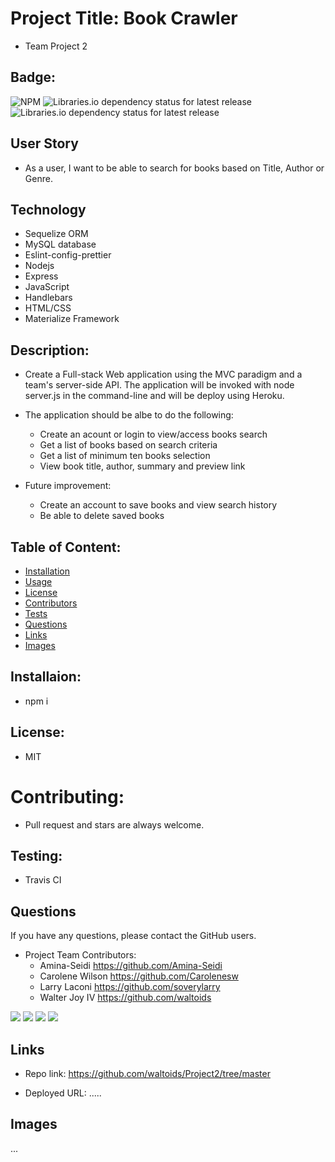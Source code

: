 # Project Title: Book Crawler
* Team Project 2

## Badge: 

<img alt="NPM" src="https://img.shields.io/npm/l/inquirer?logo=github&style=flat-square"> <img alt="Libraries.io dependency status for latest release" src="https://img.shields.io/librariesio/release/NPM/eslint?logo=NPM&logoColor=%09%23FF6347"> <img alt="Libraries.io dependency status for latest release" src="https://img.shields.io/librariesio/release/NPM/sequelize?logo=NPM&logoColor=%09%23FFD700">


## User Story 

* As a user, I want to be able to search for books based on Title, Author or Genre.

## Technology
- Sequelize ORM
- MySQL database
- Eslint-config-prettier
- Nodejs
- Express
- JavaScript
- Handlebars 
- HTML/CSS
- Materialize Framework

## Description: 
* Create a Full-stack Web application using the MVC paradigm and a team's server-side API. The application will be invoked with node server.js in the command-line and will be  deploy using Heroku. 

* The application should be albe to do the following:
    - Create an acount or login to view/access books search
    - Get a list of books based on search criteria
    - Get a list of minimum ten books selection
    - View book title, author, summary and preview link

* Future improvement:
    - Create an account to save books and view search history
    - Be able to delete saved books 

## Table of Content: 

* [Installation](#installation)  
* [Usage](#usage)
* [License](#license)
* [Contributors](#contributors)
* [Tests](#tests)
* [Questions](#questions)
* [Links](#links)
* [Images](#images)

## Installaion:
* npm i
## License: 
* MIT
# Contributing: 
* Pull request and stars are always welcome. 
## Testing: 
* Travis CI
## Questions
If you have any questions, please contact the GitHub users.   
* Project Team Contributors:
    - Amina-Seidi https://github.com/Amina-Seidi 
    - Carolene Wilson https://github.com/Carolenesw
    - Larry Laconi https://github.com/soverylarry
    - Walter Joy IV https://github.com/waltoids


<img src="https://github.com/Amina-Seidi">
<img src="https://avatars2.githubusercontent.com/u/55069434?v=4">  
<img src="https://avatars3.githubusercontent.com/u/9420367?s=400&u=4d3ee4ffc2aad2987808da97062780d41ccf89c9&v=4">
<img src="https://avatars0.githubusercontent.com/u/62120702?s=400&u=0dfd95c4b608648adee88dfc48840f0399da8236&v=4">

## Links

* Repo link:
https://github.com/waltoids/Project2/tree/master

* Deployed URL: .....

## Images
...